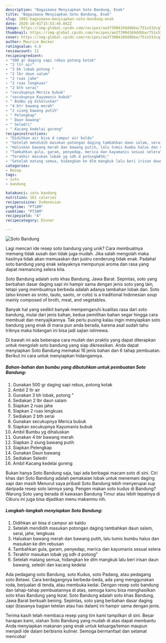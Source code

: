 ```yaml
---
description: "Bagaimana Menyiapkan Soto Bandung, Enak"
title: "Bagaimana Menyiapkan Soto Bandung, Enak"
slug: 1092-bagaimana-menyiapkan-soto-bandung-enak
date: 2020-10-01T15:53:44.042Z
image: https://img-global.cpcdn.com/recipes/ae2f3904169ddbba/751x532cq70/soto-bandung-foto-resep-utama.jpg
thumbnail: https://img-global.cpcdn.com/recipes/ae2f3904169ddbba/751x532cq70/soto-bandung-foto-resep-utama.jpg
cover: https://img-global.cpcdn.com/recipes/ae2f3904169ddbba/751x532cq70/soto-bandung-foto-resep-utama.jpg
author: Maurice Becker
ratingvalue: 4.8
reviewcount: 12
recipeingredient:
- "500 gr daging sapi rebus potong kotak"
- "2 ltr air"
- "3 bh lobak potong "
- "2 lbr daun salam"
- "2 ruas jahe"
- "2 ruas lengkuas"
- "2 bth serai"
- "secukupnya Merica bubuk"
- "secukupnya Kayumanis bubuk"
- " Bumbu yg dihaluskan"
- "4 btr bawang merah"
- "2 siung bawang putih"
- " Pelengkap"
- " Daun bawang"
- " Seledri"
- " Kacang kedelai goreng"
recipeinstructions:
- "Didihkan air bisa d campur air kaldu"
- "Setelah mendidih masukan potongan daging tambahkan daun salam, serai, jahe, lengkuas"
- "Haluskan bawang merah dan bawang putih, lalu tumis bumbu halus dan masukan ke dlm rebusan"
- "Tambahkan gula, garam, penyedap, merica dan kayumanis sesuai selera"
- "Terakhir masukan lobak yg sdh d potong&#34;"
- "Setelah matang semua, hidangkan ke dlm mangkuk lalu beri irisan daun bawang, seledri dan kacang kedelai"
categories:
- Resep
tags:
- soto
- bandung

katakunci: soto bandung 
nutrition: 161 calories
recipecuisine: Indonesian
preptime: "PT18M"
cooktime: "PT38M"
recipeyield: "4"
recipecategory: Dinner

---
```



![Soto Bandung](https://img-global.cpcdn.com/recipes/ae2f3904169ddbba/751x532cq70/soto-bandung-foto-resep-utama.jpg)

Lagi mencari ide resep soto bandung yang unik? Cara membuatnya memang tidak susah dan tidak juga mudah. Jika salah mengolah maka hasilnya tidak akan memuaskan dan justru cenderung tidak enak. Padahal soto bandung yang enak selayaknya mempunyai aroma dan rasa yang dapat memancing selera kita.

Soto Bandung adalah soto khas Bandung, Jawa Barat. Sepintas, soto yang berbahan dasar daging sapi ini hampir sama dengan jenis soto yang lain, tetapi yang membuatnya berbeda adalah adanya tambahan lobak dan. Soto (also known as sroto, tauto, saoto, or coto) is a traditional Indonesian soup mainly composed of broth, meat, and vegetables.

Banyak hal yang sedikit banyak mempengaruhi kualitas rasa dari soto bandung, mulai dari jenis bahan, kedua pemilihan bahan segar hingga cara membuat dan menyajikannya. Tak perlu pusing kalau ingin menyiapkan soto bandung yang enak di mana pun anda berada, karena asal sudah tahu triknya maka hidangan ini bisa jadi sajian istimewa.


Di bawah ini ada beberapa cara mudah dan praktis yang dapat diterapkan untuk mengolah soto bandung yang siap dikreasikan. Anda dapat menyiapkan Soto Bandung memakai 16 jenis bahan dan 6 tahap pembuatan. Berikut ini cara untuk menyiapkan hidangannya.

<!--inarticleads1-->

##### Bahan-bahan dan bumbu yang dibutuhkan untuk pembuatan Soto Bandung:

1. Gunakan 500 gr daging sapi rebus, potong kotak
1. Ambil 2 ltr air
1. Gunakan 3 bh lobak, potong &#34;
1. Sediakan 2 lbr daun salam
1. Siapkan 2 ruas jahe
1. Siapkan 2 ruas lengkuas
1. Sediakan 2 bth serai
1. Gunakan secukupnya Merica bubuk
1. Siapkan secukupnya Kayumanis bubuk
1. Ambil  Bumbu yg dihaluskan
1. Gunakan 4 btr bawang merah
1. Siapkan 2 siung bawang putih
1. Siapkan  Pelengkap
1. Gunakan  Daun bawang
1. Sediakan  Seledri
1. Ambil  Kacang kedelai goreng


Bukan hanya Soto Bandung saja, tapi ada berbagai macam soto di sini. Ciri khas dari Soto Bandung adalah pemakaian lobak untuk menemani daging sapi dan masih Menurut saya pribadi Soto Bandung lebih menyerupai sup daripada resep soto lainnya yang. Pengen makan soto kudus di Bandung? Warung Soto yang berada di kawasan Bandung Timur atau lebih tepatnya di Ciburu ini juga bisa dijadikan menu makanmu nih. 

<!--inarticleads2-->

##### Langkah-langkah menyiapkan Soto Bandung:

1. Didihkan air bisa d campur air kaldu
1. Setelah mendidih masukan potongan daging tambahkan daun salam, serai, jahe, lengkuas
1. Haluskan bawang merah dan bawang putih, lalu tumis bumbu halus dan masukan ke dlm rebusan
1. Tambahkan gula, garam, penyedap, merica dan kayumanis sesuai selera
1. Terakhir masukan lobak yg sdh d potong&#34;
1. Setelah matang semua, hidangkan ke dlm mangkuk lalu beri irisan daun bawang, seledri dan kacang kedelai


Ada pedagang soto Bandung, soto Kudus, soto Padang, atau pedagang soto Betawi. Cara berdagangnya berbeda-beda, ada yang menggunakan roda, berjualan di tenda, atau membuka kedai. Dengan resep soto bandung dan tahap-tahap pembuatannya di atas, semoga kamu bisa menghasilkan soto khas Bandung yang lezat. Soto Bandung adalah soto khas Bandung, Jawa Barat berkuah bening. Sepintas, soto yang berbahan dasar daging sapi (biasanya bagian tetelan atau has dalam) ini hampir sama dengan jenis. 

Terima kasih telah membaca resep yang tim kami tampilkan di sini. Besar harapan kami, olahan Soto Bandung yang mudah di atas dapat membantu Anda menyiapkan makanan yang enak untuk keluarga/teman maupun menjadi ide dalam berbisnis kuliner. Semoga bermanfaat dan selamat mencoba!
